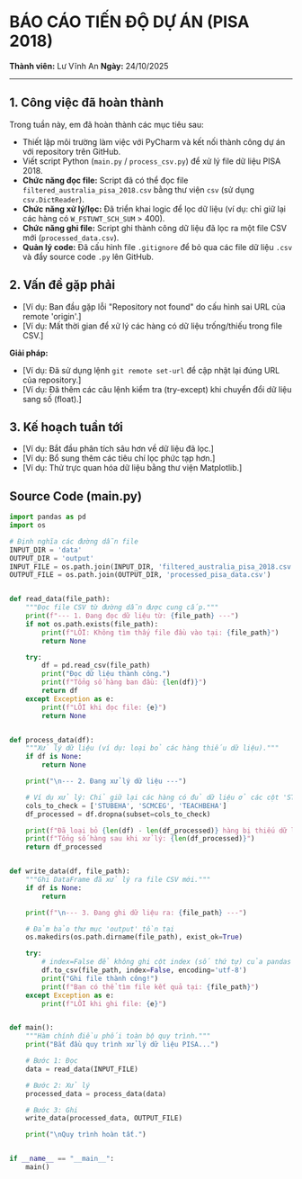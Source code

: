 # BÁO CÁO TIẾN ĐỘ DỰ ÁN (PISA 2018)

**Thành viên:** Lư Vĩnh An
**Ngày:** 24/10/2025

---

## 1. Công việc đã hoàn thành

Trong tuần này, em đã hoàn thành các mục tiêu sau:

* Thiết lập môi trường làm việc với PyCharm và kết nối thành công dự án với repository trên GitHub.
* Viết script Python (`main.py` / `process_csv.py`) để xử lý file dữ liệu PISA 2018.
* **Chức năng đọc file:** Script đã có thể đọc file `filtered_australia_pisa_2018.csv` bằng thư viện `csv` (sử dụng `csv.DictReader`).
* **Chức năng xử lý/lọc:** Đã triển khai logic để lọc dữ liệu (ví dụ: chỉ giữ lại các hàng có `W_FSTUWT_SCH_SUM` > 400).
* **Chức năng ghi file:** Script ghi thành công dữ liệu đã lọc ra một file CSV mới (`processed_data.csv`).
* **Quản lý code:** Đã cấu hình file `.gitignore` để bỏ qua các file dữ liệu `.csv` và đẩy source code `.py` lên GitHub.

## 2. Vấn đề gặp phải

* [Ví dụ: Ban đầu gặp lỗi "Repository not found" do cấu hình sai URL của remote 'origin'.]
* [Ví dụ: Mất thời gian để xử lý các hàng có dữ liệu trống/thiếu trong file CSV.]

**Giải pháp:**
* [Ví dụ: Đã sử dụng lệnh `git remote set-url` để cập nhật lại đúng URL của repository.]
* [Ví dụ: Đã thêm các câu lệnh kiểm tra (try-except) khi chuyển đổi dữ liệu sang số (float).]

## 3. Kế hoạch tuần tới

* [Ví dụ: Bắt đầu phân tích sâu hơn về dữ liệu đã lọc.]
* [Ví dụ: Bổ sung thêm các tiêu chí lọc phức tạp hơn.]
* [Ví dụ: Thử trực quan hóa dữ liệu bằng thư viện Matplotlib.]

## Source Code (main.py)
```python 
import pandas as pd
import os

# Định nghĩa các đường dẫn file
INPUT_DIR = 'data'
OUTPUT_DIR = 'output'
INPUT_FILE = os.path.join(INPUT_DIR, 'filtered_australia_pisa_2018.csv')
OUTPUT_FILE = os.path.join(OUTPUT_DIR, 'processed_pisa_data.csv')


def read_data(file_path):
    """Đọc file CSV từ đường dẫn được cung cấp."""
    print(f"--- 1. Đang đọc dữ liệu từ: {file_path} ---")
    if not os.path.exists(file_path):
        print(f"LỖI: Không tìm thấy file đầu vào tại: {file_path}")
        return None

    try:
        df = pd.read_csv(file_path)
        print("Đọc dữ liệu thành công.")
        print(f"Tổng số hàng ban đầu: {len(df)}")
        return df
    except Exception as e:
        print(f"LỖI khi đọc file: {e}")
        return None


def process_data(df):
    """Xử lý dữ liệu (ví dụ: loại bỏ các hàng thiếu dữ liệu)."""
    if df is None:
        return None

    print("\n--- 2. Đang xử lý dữ liệu ---")

    # Ví dụ xử lý: Chỉ giữ lại các hàng có đủ dữ liệu ở các cột 'STUBEHA' và 'SCMCEG'
    cols_to_check = ['STUBEHA', 'SCMCEG', 'TEACHBEHA']
    df_processed = df.dropna(subset=cols_to_check)

    print(f"Đã loại bỏ {len(df) - len(df_processed)} hàng bị thiếu dữ liệu.")
    print(f"Tổng số hàng sau khi xử lý: {len(df_processed)}")
    return df_processed


def write_data(df, file_path):
    """Ghi DataFrame đã xử lý ra file CSV mới."""
    if df is None:
        return

    print(f"\n--- 3. Đang ghi dữ liệu ra: {file_path} ---")

    # Đảm bảo thư mục 'output' tồn tại
    os.makedirs(os.path.dirname(file_path), exist_ok=True)

    try:
        # index=False để không ghi cột index (số thứ tự) của pandas
        df.to_csv(file_path, index=False, encoding='utf-8')
        print("Ghi file thành công!")
        print(f"Bạn có thể tìm file kết quả tại: {file_path}")
    except Exception as e:
        print(f"LỖI khi ghi file: {e}")


def main():
    """Hàm chính điều phối toàn bộ quy trình."""
    print("Bắt đầu quy trình xử lý dữ liệu PISA...")

    # Bước 1: Đọc
    data = read_data(INPUT_FILE)

    # Bước 2: Xử lý
    processed_data = process_data(data)

    # Bước 3: Ghi
    write_data(processed_data, OUTPUT_FILE)

    print("\nQuy trình hoàn tất.")


if __name__ == "__main__":
    main()
```